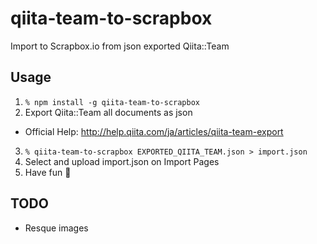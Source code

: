# qiita-team-to-scrapbox

Import to Scrapbox.io from json exported Qiita::Team

## Usage

1. `% npm install -g qiita-team-to-scrapbox`
2. Export Qiita::Team all documents as json
  - Official Help: http://help.qiita.com/ja/articles/qiita-team-export
3. `% qiita-team-to-scrapbox EXPORTED_QIITA_TEAM.json > import.json`
4. Select and upload import.json on Import Pages
5. Have fun 🎉

## TODO

- Resque images
